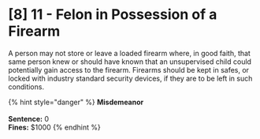 # \[8] 11 - Felon in Possession of a Firearm

A person may not store or leave a loaded firearm where, in good faith, that same person knew or should have known that an unsupervised child could potentially gain access to the firearm. Firearms should be kept in safes, or locked with industry standard security devices, if they are to be left in such conditions.&#x20;

{% hint style="danger" %}
**Misdemeanor**\
\
**Sentence:** 0\
**Fines:** $1000
{% endhint %}
